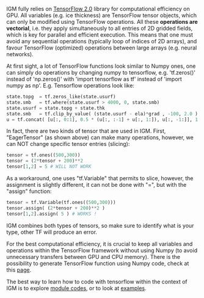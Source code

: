 IGM fully relies on [TensorFlow 2.0](https://www.tensorflow.org/) library for computational efficiency on GPU. All variables (e.g. ice thickness) are TensorFlow tensor objects, which can only be modified using TensorFlow operations. All these **operations are vectorial**, i.e. they apply simultaneously to all entries of 2D gridded fields, which is key for parallel and efficient execution. This means that one must avoid any sequential operations (typically loop of indices of 2D arrays), and favour TensorFlow (optimized) operations between large arrays (e.g. neural networks). 

At first sight, a lot of TensorFlow functions look similar to Numpy ones, one can simply do operations by changing numpy to tensorflow, e.g. 'tf.zeros()' instead of 'np.zeros()' with 'import tensorflow as tf' instead of 'import numpy as np'. E.g. Tensorflow operations look like:
```python
state.topg  = tf.zeros_like(state.usurf)                                  # define Variable Tensor
state.smb   = tf.where(state.usurf > 4000, 0, state.smb)                   # Imposes zero mass balance above 4000 m asl.
state.usurf = state.topg + state.thk                                       # Update surface topography with new ice thickness
state.smb   = tf.clip_by_value( (state.usurf - ela)*grad , -100, 2.0 )     # Define linear smb wrt z, with capping value
u = tf.concat( [u[:, 0:1], 0.5 * (u[:, :-1] + u[:, 1:]), u[:, -1:]], 1 )   # work on straggered grid
```
In fact, there are two kinds of tensor that are used in IGM. First, "EagerTensor" (as shown above) can make many operations, however, we can NOT change specific tensor entries (slicing):
```python
tensor = tf.ones((500,300))  
tensor = (2*tensor + 200)**2
tensor[1,2] = 5 # WILL NOT WORK
```
As a workaround, one uses "tf.Variable" that permits to slice, however, the assignment is slightly different, it can not be done with "=", but with the "assign" function:
```python
tensor = tf.Variable(tf.ones((500,300)))
tensor.assign( (2*tensor + 200)**2 )
tensor[1,2].assign( 5 ) # WORKS !
```
IGM combines both types of tensors, so make sure to identify what is your type, other TF will produce an error.


For the best computational efficiency, it is crucial to keep all variables and operations within the TensorFlow framework without using Numpy (to avoid unnecessary transfers between GPU and CPU memory). There is the possibility to generate TensorFlow function using Numpy code, check at this [page](https://www.tensorflow.org/guide/tf_numpy).

The best way to learn how to code with tensorflow within the context of IGM is to explore [module codes](https://github.com/jouvetg/igm/tree/main/igm/modules), or to look at [examples](https://github.com/jouvetg/igm/tree/main/examples).